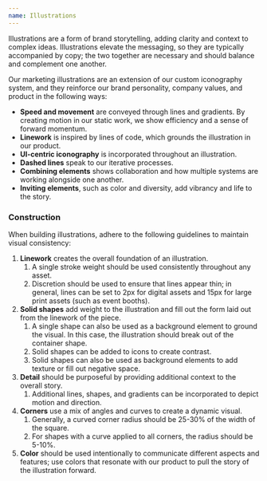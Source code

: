 ```yaml
---
name: Illustrations
---
```


<figure-img alt="GitLab illustration banner" label="Illustration sample" src="/img/brand/brand-illustration-hero.svg"></figure-img>

Illustrations are a form of brand storytelling, adding clarity and context to complex ideas. Illustrations elevate the messaging, so they are typically accompanied by copy; the two together are necessary and should balance and complement one another. 

Our marketing illustrations are an extension of our custom iconography system, and they reinforce our brand personality, company values, and product in the following ways:

- **Speed and movement** are conveyed through lines and gradients. By creating motion in our static work, we show efficiency and a sense of forward momentum.
- **Linework** is inspired by lines of code, which grounds the illustration in our product.
- **UI-centric iconography** is incorporated throughout an illustration.
- **Dashed lines** speak to our iterative processes.
- **Combining elements** shows collaboration and how multiple systems are working alongside one another.
- **Inviting elements**, such as color and diversity, add vibrancy and life to the story.

### Construction

When building illustrations, adhere to the following guidelines to maintain visual consistency:

1. **Linework** creates the overall foundation of an illustration.
   1. A single stroke weight should be used consistently throughout any asset. 
   1. Discretion should be used to ensure that lines appear thin; in general, lines can be set to 2px for digital assets and 15px for large print assets (such as event booths).
1. **Solid shapes** add weight to the illustration and fill out the form laid out from the linework of the piece.
   1. A single shape can also be used as a background element to ground the visual. In this case, the illustration should break out of the container shape.
   1. Solid shapes can be added to icons to create contrast.
   1. Solid shapes can also be used as background elements to add texture or fill out negative space.
1. **Detail** should be purposeful by providing additional context to the overall story.
   1. Additional lines, shapes, and gradients can be incorporated to depict motion and direction.
1. **Corners** use a mix of angles and curves to create a dynamic visual.
   1. Generally, a curved corner radius should be 25-30% of the width of the square.
   1. For shapes with a curve applied to all corners, the radius should be 5-10%.
1. **Color** should be used intentionally to communicate different aspects and features; use colors that resonate with our product to pull the story of the illustration forward.

<figure-img alt="GitLab illustration construction" label="Illustration construction on a light and dark background" src="/img/brand/illustration-construction.svg"></figure-img>
